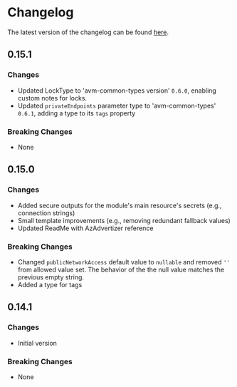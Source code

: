 # Changelog

The latest version of the changelog can be found [here](https://github.com/Azure/bicep-registry-modules/blob/main/avm/res/service-bus/namespace/CHANGELOG.md).

## 0.15.1

### Changes

- Updated LockType to 'avm-common-types version' `0.6.0`, enabling custom notes for locks.
- Updated `privateEndpoints` parameter type to 'avm-common-types' `0.6.1`, adding a type to its `tags` property

### Breaking Changes

- None

## 0.15.0

### Changes

- Added secure outputs for the module's main resource's secrets (e.g., connection strings)
- Small template improvements (e.g., removing redundant fallback values)
- Updated ReadMe with AzAdvertizer reference

### Breaking Changes

- Changed `publicNetworkAccess` default value to `nullable` and removed `''` from allowed value set. The behavior of the the null value matches the previous empty string.
- Added a type for tags

## 0.14.1

### Changes

- Initial version

### Breaking Changes

- None
